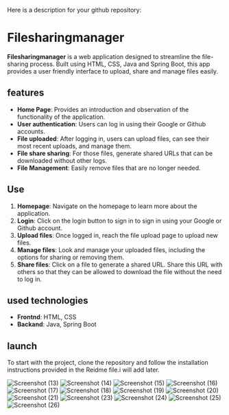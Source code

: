 Here is a description for your github repository:


# Filesharingmanager

**Filesharingmanager** is a web application designed to streamline the file-sharing process. Built using HTML, CSS, Java and Spring Boot, this app provides a user friendly interface to upload, share and manage files easily.

## features

- **Home Page**: Provides an introduction and observation of the functionality of the application.
- **User authentication**: Users can log in using their Google or Github accounts.
- **File uploaded**: After logging in, users can upload files, can see their most recent uploads, and manage them.
- **File share sharing**: For those files, generate shared URLs that can be downloaded without other logs.
- **File Management**: Easily remove files that are no longer needed.

## Use

1. **Homepage**: Navigate on the homepage to learn more about the application.
2. **Login**: Click on the login button to sign in to sign in using your Google or Github account.
3. **Upload files**: Once logged in, reach the file upload page to upload new files.
4. **Manage files**: Look and manage your uploaded files, including the options for sharing or removing them.
5. **Share files**: Click on a file to generate a shared URL. Share this URL with others so that they can be allowed to download the file without the need to log in.

## used technologies

- **Frontnd**: HTML, CSS
- **Backand**: Java, Spring Boot

## launch

To start with the project, clone the repository and follow the installation instructions provided in the Reidme file.i will add later.


![Screenshot (13)](https://github.com/user-attachments/assets/ef4fc71b-e76b-4f66-ad12-a0cfb4ffe13f)
![Screenshot (14)](https://github.com/user-attachments/assets/31ab7eae-5319-4723-af6f-8a82eca554a6)
![Screenshot (15)](https://github.com/user-attachments/assets/6592219b-4f22-4cad-8a6f-c8a69ca8ed1c)
![Screenshot (16)](https://github.com/user-attachments/assets/43ccb906-7e5d-4d86-b36f-ee557387f6c5)
![Screenshot (17)](https://github.com/user-attachments/assets/ee57aefc-89d8-4b3f-be22-039e9daa33cc)
![Screenshot (18)](https://github.com/user-attachments/assets/5c17ee2d-c9db-4b20-867f-e37c809ce636)
![Screenshot (19)](https://github.com/user-attachments/assets/2cbc04f8-4178-4004-a105-94fb8fdd8956)
![Screenshot (20)](https://github.com/user-attachments/assets/c9271911-039f-4809-b244-81c95e474cd5)
![Screenshot (21)](https://github.com/user-attachments/assets/4e1253f1-56aa-497b-927d-3450da5e743b)
![Screenshot (23)](https://github.com/user-attachments/assets/a72bb52c-ca17-4896-bee4-1be97a945cde)
![Screenshot (24)](https://github.com/user-attachments/assets/9c45c149-eae7-4ec3-8d37-fc8a142a69ea)
![Screenshot (25)](https://github.com/user-attachments/assets/f271ed0e-24cc-4a2c-9a55-a4f42456d262)
![Screenshot (26)](https://github.com/user-attachments/assets/0ee3fe76-9edd-41c4-808f-f0945790b335)
